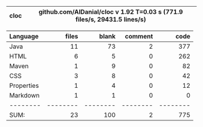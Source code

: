 

cloc|github.com/AlDanial/cloc v 1.92  T=0.03 s (771.9 files/s, 29431.5 lines/s)
--- | ---

Language|files|blank|comment|code
:-------|-------:|-------:|-------:|-------:
Java|11|73|2|377
HTML|6|5|0|262
Maven|1|9|0|82
CSS|3|8|0|42
Properties|1|4|0|12
Markdown|1|1|0|0
--------|--------|--------|--------|--------
SUM:|23|100|2|775
